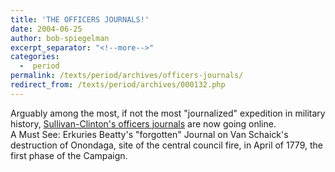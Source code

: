 ```yaml
---
title: 'THE OFFICERS JOURNALS!'
date: 2004-06-25
author: bob-spiegelman
excerpt_separator: "<!--more-->"
categories:
  -  period
permalink: /texts/period/archives/officers-journals/
redirect_from: /texts/period/archives/000132.php
---
```



Arguably among the most, if not the most "journalized" expedition in military history, [Sullivan-Clinton's officers journals](http://www.usgwarchives.net/pa/1pa/1picts/sullivan/sitetoc.html) are now going online.  
A Must See: Erkuries Beatty's "forgotten" Journal on Van Schaick's destruction of Onondaga, site of the central council fire, in April of 1779, the first phase of the Campaign.
